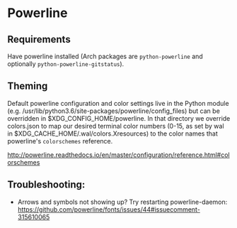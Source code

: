 # Powerline

## Requirements

Have powerline installed (Arch packages are `python-powerline` and optionally
`python-powerline-gitstatus`).

## Theming

Default powerline configuration and color settings live in the Python module
(e.g. /usr/lib/python3.6/site-packages/powerline/config_files) but can be
overridden in $XDG_CONFIG_HOME/powerline. In that directory we override
colors.json to map our desired terminal color numbers
(0-15, as set by wal in $XDG_CACHE_HOME/.wal/colors.Xresources) to the color
names that powerline's `colorschemes` reference.

http://powerline.readthedocs.io/en/master/configuration/reference.html#colorschemes

## Troubleshooting:

* Arrows and symbols not showing up? Try restarting powerline-daemon:
	https://github.com/powerline/fonts/issues/44#issuecomment-315610065

